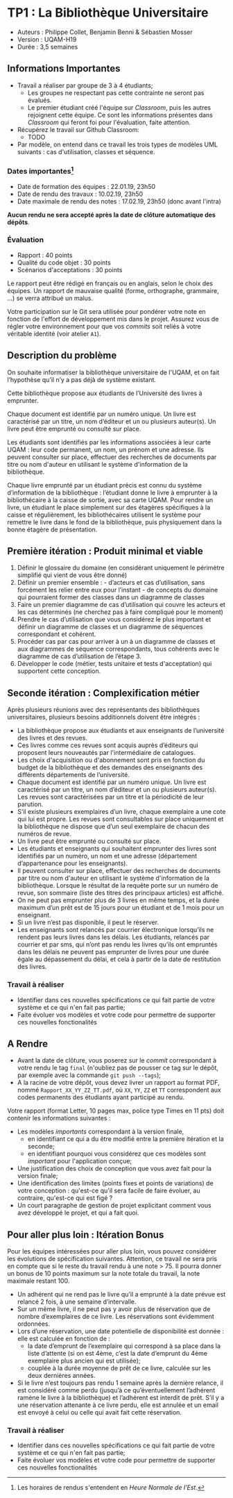 # TP1 : La Bibliothèque Universitaire

  * Auteurs : Philippe Collet, Benjamin Benni & Sébastien Mosser
  * Version : UQAM-H19
  * Durée : 3,5 semaines
 
 
## Informations Importantes

  * Travail a réaliser par groupe de 3 à 4 étudiants;
    * Les groupes ne respectant pas cette contrainte ne seront pas évalués.
    * Le premier étudiant créé l'équipe sur _Classroom_, puis les autres rejoignent cette équipe. Ce sont les informations présentes dans _Classroom_ qui feront foi pour l'évaluation, faite attention.
  * Récupérez le travail sur Github Classroom:
    * TODO []() 
  * Par modèle, on entend dans ce travail les trois types de modèles UML suivants : cas d'utilisation, classes et séquence. 


### Dates importantes[^dates]

  * Date de formation des équipes : 22.01.19, 23h50
  * Date de rendu des travaux : 10.02.19, 23h50
  * Date maximale de rendu des notes : 17.02.19, 23h50 (donc avant l'intra)

**Aucun rendu ne sera accepté après la date de clôture automatique des dépôts**.
 
### Évaluation
 
  * Rapport : 40 points 
  * Qualité du code objet : 30 points
  * Scénarios d'acceptations : 30 points

Le rapport peut être rédigé en français ou en anglais, selon le choix des équipes. Un rapport de mauvaise qualité (forme, orthographe, grammaire, ...) se verra attribué un malus.

Votre participation sur le Git sera utilisée pour pondérer votre note en fonction de l'effort de développement mis dans le projet. Assurez vous de régler votre environnement pour que vos _commits_ soit reliés à votre véritable identité (voir atelier `A1`).
 
## Description du problème

On souhaite informatiser la bibliothèque universitaire de l'UQAM, et on fait l’hypothèse qu’il n’y a pas déjà de système existant. 

Cette bibliothèque propose aux étudiants de l’Université des livres à emprunter. 

Chaque document est identifié par un numéro unique. Un livre est caractérisé par un titre, un nom d’éditeur et un ou plusieurs auteur(s). Un livre peut être emprunté ou consulté sur place.

Les étudiants sont identifiés par les informations associées à leur carte UQAM : leur code permanent, un nom, un prénom et une adresse. Ils peuvent consulter sur place, effectuer des recherches de documents par titre ou nom d'auteur en utilisant le système d'information de la bibliothèque.

Chaque livre emprunté par un étudiant précis est connu du système d’information de la bibliothèque : l’étudiant donne le livre à emprunter à la bibliothécaire à la caisse de sortie, avec sa carte UQAM. Pour rendre un livre, un étudiant le place simplement sur des étagères spécifiques à la caisse et régulièrement, les bibliothécaires utilisent le système pour remettre le livre dans le fond de la bibliothèque, puis physiquement dans la bonne étagère de présentation.
 
 
## Première itération : Produit minimal et viable

  1. Définir le glossaire du domaine (en considérant uniquement le périmètre simplifié qui vient de vous être donné)
  2. Définir un premier ensemble  : 
    - d’acteurs et cas d’utilisation, sans forcément les relier entre eux pour l’instant
    - de concepts du domaine qui pourraient former des classes dans un diagramme de classes
  3. Faire un premier diagramme de cas d’utilisation qui couvre les acteurs et les cas déterminés (ne cherchez pas à faire compliqué pour le moment)
  4. Prendre le cas d’utilisation que vous considérez le plus important et définir un diagramme de classes et un diagramme de séquences correspondant et cohérent.
  5. Procéder cas par cas pour arriver à un à un diagramme de classes et aux diagrammes de séquence correspondants, tous cohérents avec le diagramme de cas d’utilisation de l’étape 3.
  6. Développer le code (métier, tests unitaire et tests d'acceptation) qui supportent cette conception.

## Seconde itération : Complexification métier

Après plusieurs réunions avec des représentants des bibliothèques universitaires, plusieurs besoins additionnels doivent être intégrés :
  
  * La bibliothèque propose aux étudiants et aux enseignants de l’université des livres et des revues. 
  * Ces livres comme ces revues sont acquis auprès d’éditeurs qui proposent leurs nouveautés par l'intermédiaire de catalogues. 
  * Les choix d'acquisition ou d'abonnement sont pris en fonction du budget de la bibliothèque et des demandes des enseignants des différents départements de l’université.
  * Chaque document est identifié par un numéro unique. Un livre est caractérisé par un titre, un nom d’éditeur et un ou plusieurs auteur(s). Les revues sont caractérisées par un titre et la périodicité de leur parution. 
  * S’il existe plusieurs exemplaires d’un livre, chaque exemplaire a une cote qui lui est propre. Les revues sont consultables sur place uniquement et la bibliothèque ne dispose que d’un seul exemplaire de chacun des numéros de revue.
  * Un livre peut être emprunté ou consulté sur place.
  * Les étudiants et enseignants qui souhaitent emprunter des livres sont identifiés par un numéro, un nom et une adresse (département d’appartenance pour les enseignants). 
  * Il peuvent consulter sur place, effectuer des recherches de documents par titre ou nom d'auteur en utilisant le système d'information de la bibliothèque. Lorsque le résultat de la requête porte sur un numéro de revue, son sommaire (liste des titres des principaux articles) est affiché.
  * On ne peut pas emprunter plus de 3 livres en même temps, et la durée maximum d’un prêt est de 15 jours pour un étudiant et de 1 mois pour un enseignant. 
  * Si un livre n’est pas disponible, il peut le réserver. 
  * Les enseignants sont relancés par courrier électronique lorsqu’ils ne rendent pas leurs livres dans les délais. Les étudiants, relancés par courrier et par sms, qui n’ont pas rendu les livres qu’ils ont empruntés dans les délais ne peuvent pas emprunter de livres pour une durée égale au dépassement du délai, et cela à partir de la date de restitution des livres.

### Travail à réaliser 

  * Identifier dans ces nouvelles spécifications ce qui fait partie de votre système et ce qui n'en fait pas partie;
  * Faite évoluer vos modèles et votre code pour permettre de supporter ces nouvelles fonctionalités

## A Rendre

  * Avant la date de clôture, vous poserez sur le _commit_ correspondant à votre rendu le tag `final` (n'oubliez pas de pousser ce tag sur le dépôt, par exemple avec la commande `git push --tags`);
  * A la racine de votre dépôt, vous devez livrer un rapport au format PDF, nommé `Rapport_XX_YY_ZZ_TT.pdf`, où `XX`, `YY`, `ZZ` et `TT` correspondent aux codes permanents des étudiants ayant participé au rendu.

  
Votre rapport (format Letter, 10 pages max, police type Times en 11 pts) doit contenir les informations suivantes : 

  * Les modèles _importants_ correspondant à la version finale,
    * en identifiant ce qui a du être modifié entre la première itération et la seconde;
    * en identifiant pourquoi vous considérez que ces modèles sont _important_ pour l'application conçue;
  * Une justification des choix de conception que vous avez fait pour la version finale;
  * Une identification des limites (points fixes et points de variations) de votre conception : qu'est-ce qu'il sera facile de faire évoluer, au contraire, qu'est-ce qui est figé ?
  * Un court paragraphe de gestion de projet explicitant comment vous avez développé le projet, et qui a fait quoi.


## Pour aller plus loin : Itération Bonus

Pour les équipes intéressées pour aller plus loin, vous pouvez considérer les évolutions de spécification suivantes. Attention, ce travail ne sera pris en compte que si le reste du travail rendu à une note > 75. Il pourra donner un bonus de 10 points maximum sur la note totale du travail, la note maximale restant 100.

  * Un adhérent qui ne rend pas le livre qu’il a emprunté à la date prévue est relancé 2 fois, à une semaine d’intervalle.
  * Sur un même livre, il ne peut pas y avoir plus de réservation que de nombre d’exemplaires de ce livre. Les réservations sont évidemment ordonnées.
  * Lors d’une réservation, une date potentielle de disponibilité est donnée : elle est calculée en fonction de :
    * la date d’emprunt de l’exemplaire qui correspond à sa place dans la liste d’attente (si on est 4ème, c’est la date d’emprunt du 4ème exemplaire plus ancien qui est utilisée);
    * couplée à la durée moyenne de prêt de ce livre, calculée sur les deux dernières années.
  * Si le livre n’est toujours pas rendu 1 semaine après la dernière relance, il est considéré comme perdu (jusqu’à ce qu’éventuellement l’adhérent ramène le livre à la bibliothèque) et l’adhérent est interdit de prêt. S’il y a une réservation attenante à ce livre perdu, elle est annulée et un email est envoyé à celui ou celle qui avait fait cette réservation.

### Travail à réaliser 

  * Identifier dans ces nouvelles spécifications ce qui fait partie de votre système et ce qui n'en fait pas partie;
  * Faite évoluer vos modèles et votre code pour permettre de supporter ces nouvelles fonctionalités





[^dates]: Les horaires de rendus s'entendent en _Heure Normale de l'Est_.

